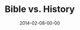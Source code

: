 ---
layout: message
category: message
series: "Heavyweights 2"
title: "Bible vs. History"
date: 2014-02-08-00-00
message_id: 847
audio: "http://s3.amazonaws.com/crossroads-media/message/audio/heavyweights2_wk01.mp3"
audio-duration: "50:44"
program: "http://s3.amazonaws.com/crossroads-media/documents/02_08-09_14Program_LO.pdf"
description: "Is the Bible a true source of history?"
video: "http://s3.amazonaws.com/crossroads-media/message/video/heavyweights2_wk01.mp4"
video-duration: "50:44"
video-image: "http://s3.amazonaws.com/crossroads-media/images/heavyweights2_wk01_still.jpg"
explicit: false
---